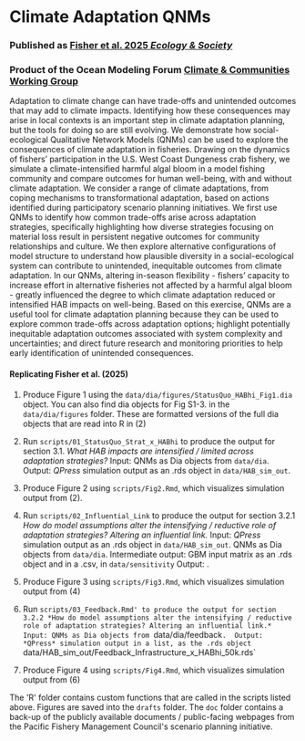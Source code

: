 # Climate Adaptation QNMs

### Published as [Fisher et al. 2025 *Ecology & Society*](doi.org)

### Product of the Ocean Modeling Forum [Climate & Communities Working Group](https://oceanmodelingforum.org/working-groups/climate-and-communities/)


Adaptation to climate change can have trade-offs and unintended outcomes that may add to climate impacts. Identifying how these consequences may arise in local contexts is an important step in climate adaptation planning, but the tools for doing so are still evolving. We demonstrate how social-ecological Qualitative Network Models (QNMs) can be used to explore the consequences of climate adaptation in fisheries. Drawing on the dynamics of fishers’ participation in the U.S. West Coast Dungeness crab fishery, we simulate a climate-intensified harmful algal bloom in a model fishing community and compare outcomes for human well-being, with and without climate adaptation. We consider a range of climate adaptations, from coping mechanisms to transformational adaptation, based on actions identified during participatory scenario planning initiatives. We first use QNMs to identify how common trade-offs arise across adaptation strategies, specifically highlighting how diverse strategies focusing on material loss result in persistent negative outcomes for community relationships and culture. We then explore alternative configurations of model structure to understand how plausible diversity in a social-ecological system can contribute to unintended, inequitable outcomes from climate adaptation. In our QNMs, altering in-season flexibility - fishers’ capacity to increase effort in alternative fisheries not affected by a harmful algal bloom - greatly influenced the degree to which climate adaptation reduced or intensified HAB impacts on well-being. Based on this exercise, QNMs are a useful tool for climate adaptation planning because they can be used to explore common trade-offs across adaptation options; highlight potentially inequitable adaptation outcomes associated with system complexity and uncertainties; and direct future research and monitoring priorities to help early identification of unintended consequences.

#### Replicating Fisher et al. (2025)

1. Produce Figure 1 using the `data/dia/figures/StatusQuo_HABhi_Fig1.dia` object. You can also find dia objects for Fig S1-3. in the `data/dia/figures` folder. These are formatted versions of the full dia objects that are read into R in (2)

2. Run `scripts/01_StatusQuo_Strat_x_HABhi` to produce the output for section 3.1. *What HAB impacts are intensified / limited across adaptation strategies?* 
		Input: QNMs as Dia objects from `data/dia`. 
		Output: *QPress* simulation output as an .rds object in `data/HAB_sim_out`.

3. Produce Figure 2 using `scripts/Fig2.Rmd`, which visualizes simulation output from (2).

4. Run `scripts/02_Influential_Link` to produce the output for section 3.2.1 *How do model assumptions alter the intensifying / reductive role of adaptation strategies? Altering an influential link.* 
		Input: *QPress* simulation output as an .rds object in `data/HAB_sim_out`. QNMs as Dia objects from `data/dia`. 
		Intermediate output: GBM input matrix as an .rds object and in a .csv, in `data/sensitivity`
		Output: .

5. Produce Figure 3 using `scripts/Fig3.Rmd`, which visualizes simulation output from (4)

6. Run `scripts/03_Feedback.Rmd' to produce the output for section 3.2.2 *How do model assumptions alter the intensifying / reductive role of adaptation strategies? Altering an influential link.*
		Input: QNMs as Dia objects from `data/dia/feedback`. 
		Output: *QPress* simulation output in a list, as the .rds object `data/HAB_sim_out/Feedback_Infrastructure_x_HABhi_50k.rds`

7. Produce Figure 4 using `scripts/Fig4.Rmd`, which visualizes simulation output from (6)


The 'R' folder contains custom functions that are called in the scripts listed above. Figures are saved into the `drafts` folder. The `doc` folder contains a back-up of the publicly available documents / public-facing webpages from the Pacific Fishery Management Council's scenario planning initiative.
